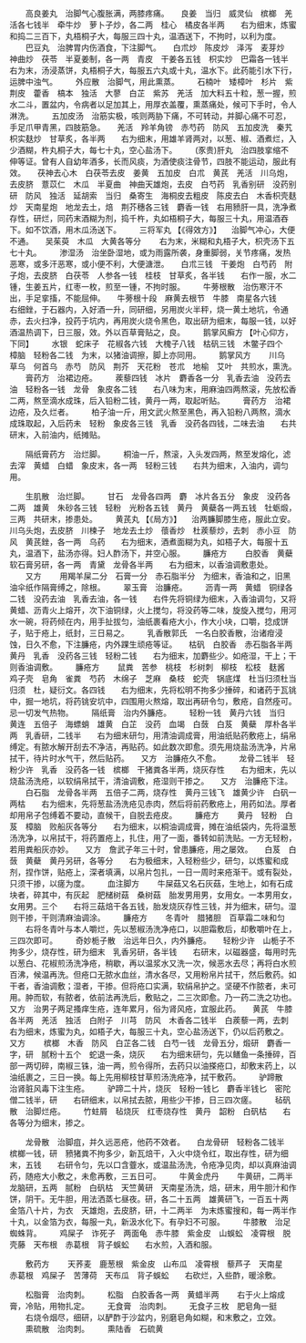 <!-- { "loadSidebar": true } -->
　　高良姜丸　治脚气心腹胀满，两膝疼痛。　　良姜　当归　威灵仙　槟榔　羌活各七钱半　牵牛炒　萝卜子炒，各二两　桂心　橘皮各半两　　右为细末，炼蜜和捣二三百下，丸梧桐子大，每服三四十丸，温酒送下，不拘时，以利为度。
　　巴豆丸　治脾胃内伤酒食，下注脚气。　　白朮炒　陈皮炒　泽泻　麦芽炒　神曲炒　茯苓　半夏姜制，各一两　青皮　干姜各五钱　枳实炒　巴霜各一钱半　　右为末，汤浸蒸饼，丸梧桐子大，每服五六丸或十丸，温水下。此药能引水下行，运脾中浊气。
　　外应散　治脚气，用此熏蒸。
　　石楠叶　矮樟叶　杉片　紫荆皮　藿香　槁本　独活　大蓼　白芷　紫苏　羌活　加大料五十粒，葱一握，煎水二斗，置盆内，令病者以足加其上，用厚衣盖覆，熏蒸痛处，候可下手时，令人淋洗。
　　五加皮汤　治筋实极，咳则两胁下痛，不可转动，并脚心痛不可忍，手足爪甲青黑，四肢筋急。　　羌活　羚羊角镑　赤芍药　防风　五加皮洗　秦艽　枳实麸炒　甘草炙，各半两　　右为细末，用雄羊肾两对，以葱、椒、酒煮烂，入少酒糊，杵丸桐子大，每七十丸，空心盐汤下。
　　(豕贵)肝丸　治四肢挛缩不伸等证。曾有人自幼年酒多，长而风痰，为酒使痰注骨节，四肢不能运动，服此有效。　　茯神去心木　白茯苓去皮　姜黄　五加皮　白朮　黄芪　羌活　川乌炮，去皮脐　薏苡仁　木瓜　半夏曲　神曲天雄炮，去皮　白芍药　乳香别研　没药别研　防风　独活　延胡索　当归　桑寄生　海桐皮去粗皮　陈皮去白　木香枳壳麸炒　天南星炮　地龙去土，焙　荆芥穗各三钱　麝香一钱　右用豮肝一具，洗净煮存性，研烂，同药末酒糊为剂，捣千杵，丸如梧桐子大，每服三十丸，用温酒吞下。如不饮酒，用木瓜汤送下。
　　三将军丸 【《得效方》】 　治脚气冲心，大便不通。　　吴茱萸　木瓜　大黄各等分
　　右为末，米糊和丸梧子大，枳壳汤下五七十丸。
　　渗湿汤　治坐卧湿地，或为雨露所袭，身重脚弱，关节疼痛，发热恶寒，或多汗恶寒，或小便不利，大便溏泄。　　白朮三钱　干姜炮　白芍药　附子炮，去皮脐　白茯苓　人参各一钱　桂枝　甘草炙，各半钱　　右作一服，水二锺，生姜五片，红枣一枚，煎至一锺，不拘时服。
　　牛蒡根散　治伤寒汗不出，手足挛搐，不能屈伸。　　牛蒡根十段　麻黄去根节　牛膝　南星各六钱　　右细銼，于石器内，入好酒一升，同研细，另用炭火半秤，烧一黄土地坑，令通赤，去火扫净，投药于坑内，再用炭火烧令黑色，取出研为细末，每服一钱，以好酒温热调下，日三服，效。外以百草膏贴之，良。
　　鹅掌风癣方 【叶心仰方，下同】
　　水银　蛇床子　花椒各六钱　大槐子八钱　枯矾三钱　木鳖子四个　樟脑　轻粉各二钱　为末，以猪油调擦，脚上亦同用。
　　鹅掌风方
　　川乌　草乌　何首乌　赤芍　防风　荆芥　天花粉　苍朮　地榆　艾叶　共煎水，熏洗。
　　膏药方　治裙边疮。
　　蒺藜四钱　冰片　麝香各一分　乳香去油　没药去油　轻粉各一钱　龙骨　象皮各二钱　　右八味为末，用麻油四两熬滚，先放松香二两，熬至滴水成珠，后入铅粉二钱，黄丹一两，取起听贴。
　　膏药方　治裙边疮，及久烂者。
　　柏子油一斤，用文武火熬至黑色，再入铅粉八两熬，滴水成珠取起，入后药未　轻粉　象皮各三钱　乳香　没药各四钱，二味去油　　右共研末，入前油内，纸摊贴。

　　隔纸膏药方　治烂脚。
　　桐油一斤，熬滚，入头发四两，熬至发熔化，滤去滓　黄蜡　白蜡　象皮末，各一两　轻粉三钱　　右共为细末，入油内，调匀用。

　　生肌散　治烂脚。
　　甘石　龙骨各四两　麝　冰片各五分　象皮　没药各二两　雄黄　朱砂各三钱　轻粉　光粉各五钱　黄丹　黄蘗各一两五钱　牡蛎煅，三两　共研末，掺患处。
　　黄芪丸 【《局方》】 　治两臁脚膝生疮，服此立安。　　川乌头炮，去皮脐　川楝子　地龙去土炒　蘹香炒　杜蒺藜炒，去刺　赤小豆　防风　黄芪銼，各一两　乌药　　右为细末，酒煮面糊为丸，如梧子大，每服十五丸，温酒下，盐汤亦得。妇人酢汤下，并空心服。
　　臁疮方
　　白胶香　黄蘗　软石膏另研，各一两　青黛　龙骨各半两　　右为细末，以香油调敷患处。
　　又方
　　用羯羊屎二分　石膏一分　赤石脂半分　为细末，香油和之，旧黑油伞纸作隔膏缚之，除根。
　　翠玉膏　治臁疮。
　　沥青一两　黄蜡　铜绿各二钱　没药去油　乳香去油，各一钱　　右件先将铜绿为细末，入香油调匀，又将黄蜡、沥青火上熔开，次下油铜绿，火上搅匀，将没药等二味，旋旋入搅匀，用河水一碗，将药倾在内，用手扯拔匀，油纸裹看疮大小，作大小块，口嚼，捻成饼子，贴于疮上，纸封，三日易之。
　　乳香散郭氏　一名白胶香散，治诸疳浸蚀，日久不愈，下注臁疮，内外踝生顽疮等证。　　枯矾　白胶香　赤石脂各半两　黄丹　乳香　没药各三钱　轻粉二钱　　右为细末，加麝些少。如疮湿，干上；干则香油调敷。
　　臁疮方
　　鼠粪　苦参　桃枝　杉树刺　柳枝　松枝　麸酱　鸡子壳　皂角　雀粪　芍药　木绵子　芝麻　桑枝　蛇壳　锅底煤　杜当归须杜当归须　杜，疑衍文。各四钱　　右为细末，先将松明不拘多少捶碎，和诸药于瓦铫中，掘一地坑，将药铫安坑中，四围用火熬熔，取出再研令匀，敷疮，自然痊可。忌一切发气热物。
　　隔纸膏　治内外臁疮。
　　轻粉一钱　黄丹六钱　当归　黄连　五倍子　海螵蛸　雄黄　白芷　没药　血竭　白蔹　白芨　黄蘗　厚朴各半两　乳香研，二钱半　　右为细末研匀，用清油调成膏，用油纸贴药敷疮上，绢帛缚定。有脓水解开刮去不净洁，再贴药。如此数次即愈。须先用烧盐汤洗净，片帛拭干，待片时水气干，然后贴药。　　又方　治臁疮久不愈。
　　龙骨二钱半　轻粉少许　乳香　没药各一钱　槟榔　干猪粪各半两，烧灰存性　　右为细末，先以烧盐汤洗疮，以软绢帛拭干，清油调敷，疮湿则干掺之。　　又方　治臁疮下注。
　　白石脂　龙骨各半两　五倍子二两，烧存性　黄丹三钱飞　雄黄少许　白矾一两枯　　右为细末，先将葱盐汤洗疮见赤肉，然后将前药敷疮上，用药如法。厚者却用帛子包缚着不要动，直候干，自脱去疮皮。
　　臁疮方
　　黄丹　轻粉　白芨　樟脑　败船灰各等分　　右为细末，以桐油调成膏，摊在油纸袋内，先将温葱汤洗净，以帛拭干，将药置疮上，扎住，用了一面，番转如前洗贴。一方无轻粉，若用粪船灰亦妙。　　又方　詹武子年三十时，曾患臁疮，用之屡效。　　白芨　白蔹　黄蘗　黄丹另研，各等分　　右为极细末，入轻粉些少，研匀，以炼蜜和成剂，捏作饼，贴疮上，深者填满，以帛片包扎，一日一周时来疮渐干。或有裂处，只须干掺，以瘥为度。
　　血注脚方
　　牛屎菇又名石灰菇，生地上，如有石成块者，碎其中，有灰起　肥槠树菇　桑树菇　胎发男用男，女用女。一本男用女，女用男。三个　　右将三菇焙干各五钱，胎发烧灰存性三钱，并为细末，研匀。湿则干掺，干则清麻油调涂。
　　臁疮方
　　冬青叶　腊猪胆　百草霜二味和匀
　　右将冬青叶与本人嚼烂，先以葱椒汤洗净疮口，以胆霜敷后，却敷嚼叶在上，三四次即可。
　　奇妙栀子散　治远年日久，内外臁疮。　　轻粉少许　山栀子不拘多少，烧存性，研为细末　乳香另研，各半钱　　右研末，以磁器盛，每用时先以葱白、花椒煎汤洗净疮，稍歇，再以温浆水又洗一次，候恶水去尽；再将白水煎百沸，候温再洗。但疮口无脓水血丝，清水各尽，又用粉帛片拭干，然后敷药。如干者，香油调敷；湿者，干掺。但将疮口实满，软绢帛护之。坚硬不作脓者，未可用。肿而软，有脓者，依前法再洗后，敷贴之，二三次即愈。乃一药二洗之功也。　　又方　治男子两足搔痒生疮，连年累月，俗为肾风疮，宜服此药。　　黄芪　牛膝各半两　羌活　独活　白附子　川芎　防风　木香各二钱半　白蒺藜一两，去刺　　右为细末，炼蜜为丸，如梧子大，每服三十丸，空心盐汤送下，仍以后药敷之。　　又方
　　槟榔　木香　防风　白芷各二钱　白芍一钱　龙骨五分，煅研　麝香一字，研　腻粉十五个　蛇退一条，烧灰　　右为细末研匀，先以鳝鱼一条捶碎，百部一两切碎，南椒三铢，油一两，煎令得所，去药只以油搽疮口，却敷末药上，以油纸裹之，三日一换。每上先用柳枝甘草煎汤洗疮净，拭干敷药。
　　驴蹄散　治肾脏风毒下注生疮。
　　驴蹄二十片，烧灰　轻粉一钱匕　麝香半钱匕　密陀僧二钱半，研　　右研细末，以帛拭去脓，用些少干掺，日三四次瘥。
　　毡矾散　治脚烂疮。
　　竹蛀屑　毡烧灰　红枣烧存性　黄丹　韶粉　白矾枯　　右各等分为细末，掺之。

　　龙骨散　治脚疽，并久远恶疮，他药不效者。　　白龙骨研　轻粉各二钱半　槟榔一钱，研　豮猪粪不拘多少，新瓦焙干，入火中烧令红，取出存性，研为细末，五钱　　右研令匀，先以口含虀水，或温盐汤洗，令疮净见肉，却以真麻油调药，随疮大小敷之，未愈再敷，三五日可。
　　牛黄金虎丹
　　牛黄研，二两半　龙脑研，五两　腻粉　白矾枯　天竺黄研　天南星汤洗，焙，研末，用牛胆汁和作饼，阴干。无牛胆，用法洒蒸七昼夜。研，各二十五两　雄黄研飞，一百五十两　金箔八十片，为衣　天雄炮，去皮脐，研，十二两半　为末炼蜜搜和，每一两半作十丸，以金箔为衣，每服一丸，新汲水化下。有孕妇不可服。
　　牛膝散　治足蜘蛛背。
　　鸡屎子　诈死子　两面龟　赤牛膝　紫金皮　山蜈蚣　凌霄根　脱壳藤　天布根　赤葛根　背子蜈蚣　　右水煎，入酒和服。

　　敷药方
　　天荞麦　鹿葱根　紫金皮　山布瓜　凌霄根　藜芦子　天南星　赤葛根　鸡屎子　苦薄荷　天布瓜　背子蜈蚣　　右砍烂，入些酢，暖涂敷。

　　松脂膏　治肉刺。
　　松脂　白胶香各一两　黄蜡半两
　　右于火上熔成膏，冷贴，用物扎定。
　　无食膏　治肉刺。
　　无食子三枚　肥皂角一挺
　　右烧令烟尽，细研，以酽酢于沙盆内，别磨皂角如糊，和末敷之，立效。
　　熏硫散　治肉刺。
　　熏陆香　石硫黄
